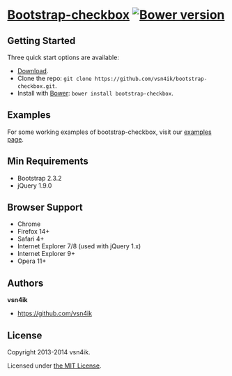 # [Bootstrap-checkbox](http://vsn4ik.github.io/bootstrap-checkbox) [![Bower version](https://badge.fury.io/bo/bootstrap-checkbox.svg)](http://badge.fury.io/bo/bootstrap-checkbox)

## Getting Started
Three quick start options are available:

* [Download](https://github.com/vsn4ik/bootstrap-checkbox/archive/master.zip).
* Clone the repo: `git clone https://github.com/vsn4ik/bootstrap-checkbox.git`.
* Install with [Bower](http://bower.io): `bower install bootstrap-checkbox`.

## Examples
For some working examples of bootstrap-checkbox, visit our [examples page](http://vsn4ik.github.io/bootstrap-checkbox/#examples).

## Min Requirements
* Bootstrap 2.3.2
* jQuery 1.9.0

## Browser Support
* Chrome
* Firefox 14+
* Safari 4+
* Internet Explorer 7/8 (used with jQuery 1.x)
* Internet Explorer 9+
* Opera 11+

## Authors
**vsn4ik**
+ <https://github.com/vsn4ik>

## License
Copyright 2013-2014 vsn4ik.

Licensed under [the MIT License](LICENSE).

